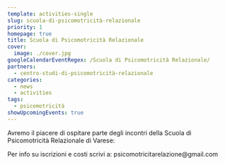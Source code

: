 ```yaml
---
template: activities-single
slug: scuola-di-psicomotricità-relazionale
priority: 1
homepage: true
title: Scuola di Psicomotricità Relazionale
cover: 
  image: ./cover.jpg
googleCalendarEventRegex: /Scuola di Psicomotricità Relazionale/
partners:
  - centro-studi-di-psicomotricità-relazionale
categories:
  - news
  - activities
tags:
  - psicomotricità
showUpcomingEvents: true
---
```


Avremo il piacere di ospitare parte degli incontri della Scuola di Psicomotricità Relazionale di Varese:

<EntryInfo variant="location" label="A LaSchola" value="[Via Maroni 13, Casciago 21020, VA](https://g.page/laschola?share)" top={6}/>
<EntryInfo variant="upcoming" label="Quando" value="visualizza i prossimi appuntamenti"/>
<EntryInfo variant="teacher" label="Condotto da" value="[Roberto Soru](https://www.facebook.com/roberto.soru.94) e [Liliana Maffei](https://www.facebook.com/liliana.maffei)"/>
<EntryInfo variant="phone" label="Telefono" value="[347 250 6558](tel:3472506558) (anche WhatsApp)"/>
<EntryInfo variant="email" label="Email" value="[psicomotricitarelazione@gmail.com](mailto:psicomotricitarelazione@gmail.com)" bottom={6}/>

<Row>
<Col align="center">
Per info su iscrizioni e costi scrivi a:
<ButtonLink href="mailto:psicomotricitarelazione@gmail.com">psicomotricitarelazione@gmail.com</ButtonLink>
</Col>
</Row>